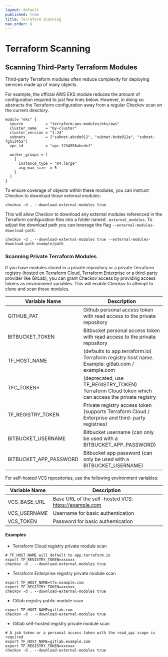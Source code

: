 ```yaml
---
layout: default
published: true
title: Terraform Scanning
nav_order: 8
---
```


# Terraform Scanning

## Scanning Third-Party Terraform Modules

Third-party Terraform modules often reduce complexity for deploying services made up of many objects.

For example, the official AWS EKS module reduces the amount of configuration required to just few lines below.
However, in doing so abstracts the Terraform configuration away from a regular Checkov scan on the current directory.

```hcl
module "eks" {
  source          = "terraform-aws-modules/eks/aws"
  cluster_name    = "my-cluster"
  cluster_version = "1.24"
  subnets         = ["subnet-abcde012", "subnet-bcde012a", "subnet-fghi345a"]
  vpc_id          = "vpc-1234556abcdef"

  worker_groups = [
    {
      instance_type = "m4.large"
      asg_max_size  = 5
    }
  ]
}
```

To ensure coverage of objects within these modules, you can instruct Checkov to download those external modules:

```shell
checkov -d . --download-external-modules true
```

This will allow Checkov to download any external modules referenced in the Terraform configuration files into a folder named `.external_modules`.
To adjust the download path you can leverage the flag `--external-modules-download-path`:

```shell
checkov -d . --download-external-modules true --external-modules-download-path example/path
```

### Scanning Private Terraform Modules

If you have modules stored in a private repository or a private Terraform registry (hosted on Terraform Cloud, Terraform Enterprise or a third-party provider like GitLab), you can grant Checkov access by providing access tokens as environment variables. This will enable Checkov to attempt to clone and scan those modules.

| Variable Name          | Description                                                                                      |
| ---------------------- | ------------------------------------------------------------------------------------------------ |
| GITHUB_PAT             | Github personal access token with read access to the private repository                          |
| BITBUCKET_TOKEN        | Bitbucket personal access token with read access to the private repository                       |
| TF_HOST_NAME           | (defaults to app.terraform.io) Terraform registry host name. Example: gitlab.com / example.com   |
| TFC_TOKEN\*            | (deprecated, use TF_REGISTRY_TOKEN) Terraform Cloud token which can access the private registry  |
| TF_REGISTRY_TOKEN      | Private registry access token (supports Terraform Cloud / Enterprise and third-party registries) |
| BITBUCKET_USERNAME     | Bitbucket username (can only be used with a BITBUCKET_APP_PASSWORD)                              |
| BITBUCKET_APP_PASSWORD | Bitbucket app password (can only be used with a BITBUCKET_USERNAME)                              |

For self-hosted VCS repositories, use the following environment variables:

| Variable Name | Description                                          |
| ------------- | ---------------------------------------------------- |
| VCS_BASE_URL  | Base URL of the self-hosted VCS: https://example.com |
| VCS_USERNAME  | Username for basic authentication                    |
| VCS_TOKEN     | Password for basic authentication                    |

#### Examples

- Terraform Cloud registry private module scan

```shell
# TF_HOST_NAME will default to app.terraform.io
export TF_REGISTRY_TOKEN=xxxxxx
checkov -d . --download-external-modules true
```

- Terraform Enterprise registry private module scan

```shell
export TF_HOST_NAME=tfe.example.com
export TF_REGISTRY_TOKEN=xxxxxx
checkov -d . --download-external-modules true
```

- Gitlab registry public module scan

```shell
export TF_HOST_NAME=gitlab.com
checkov -d . --download-external-modules true
```

- Gitlab self-hosted registry private module scan

```shell
# A job token or a personal access token with the read_api scope is required
export TF_HOST_NAME=gitlab.example.com
export TF_REGISTRY_TOKEN=xxxxxx
checkov -d . --download-external-modules true
```
